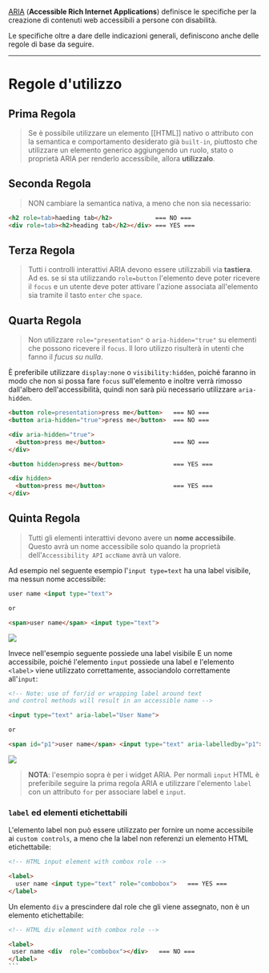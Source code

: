 [ARIA](https://www.w3.org/TR/using-aria/) (**Accessible Rich Internet Applications**) definisce le specifiche per la creazione di contenuti web accessibili a persone con disabilità.

Le specifiche oltre a dare delle indicazioni generali, definiscono anche delle regole di base da seguire.

---

# Regole d'utilizzo

## Prima Regola

>Se è possibile utilizzare un elemento [[HTML]] nativo o attributo con la semantica e comportamento desiderato già `built-in`, piuttosto che utilizzare un elemento generico aggiungendo un ruolo, stato o proprietà ARIA per renderlo accessibile, allora **utilizzalo**.

## Seconda Regola

>NON cambiare la semantica nativa, a meno che non sia necessario:

```html
<h2 role=tab>haeding tab</h2>            === NO ===
<div role=tab><h2>heading tab</h2></div> === YES ===
```

## Terza Regola

>Tutti i controlli interattivi ARIA devono essere utilizzabili via **tastiera**. Ad es. se si sta utilizzando `role=button` l'elemento deve poter ricevere il `focus` e un utente deve poter attivare l'azione associata all'elemento sia tramite il tasto `enter` che `space`.

## Quarta Regola

>Non utilizzare `role="presentation"` o `aria-hidden="true"` su elementi che possono ricevere il `focus`. Il loro utilizzo risulterà in utenti che fanno il *fucus su nulla*.

È preferibile utilizzare `display:none` o `visibility:hidden`, poiché faranno in modo che non si possa fare `focus` sull'elemento e inoltre verrà rimosso dall'albero dell'accessibilità, quindi non sarà più necessario utilizzare `aria-hidden`.

```html
<button role=presentation>press me</button>   === NO ===
<button aria-hidden="true">press me</button>  === NO ===

<div aria-hidden="true">
  <button>press me</button>                   === NO ===
</div>

<button hidden>press me</button>              === YES ===

<div hidden>
  <button>press me</button>                   === YES ===
</div>
```

## Quinta Regola

>Tutti gli elementi interattivi devono avere un **nome accessibile**. Questo avrà un nome accessibile solo quando la proprietà dell'`Accessibility API` `accName` avrà un valore.

Ad esempio nel seguente esempio l'`input type=text` ha una label visibile, ma nessun nome accessibile:

```html
user name <input type="text">

or

<span>user name</span> <input type="text">
```

![](Pasted%20image%2020250331120823.png)

Invece nell'esempio seguente possiede una label visibile E un nome accessibile, poiché l'elemento `input` possiede una label e l'elemento `<label>` viene utilizzato correttamente, associandolo correttamente all'`input`:

```html
<!-- Note: use of for/id or wrapping label around text
and control methods will result in an accessible name -->

<input type="text" aria-label="User Name">

or

<span id="p1">user name</span> <input type="text" aria-labelledby="p1">
```

![](Pasted%20image%2020250331121152.png)

>**NOTA**: l'esempio sopra è per i widget ARIA. Per normali `input` HTML è preferibile seguire la prima regola ARIA e utilizzare l'elemento `label` con un attributo `for` per associare label e `input`.

### `label` ed elementi etichettabili

L'elemento label non può essere utilizzato per fornire un nome accessibile ai `custom controls`, a meno che la label non referenzi un elemento HTML etichettabile:

```html
<!-- HTML input element with combox role -->

<label>
  user name <input type="text" role="combobox">   === YES ===
</label>
```

Un elemento `div` a prescindere dal role che gli viene assegnato, non è un elemento etichettabile:

````html
<!-- HTML div element with combox role -->

<label>
 user name <div  role="combobox"></div>   === NO ===
</label>
```